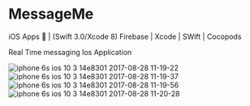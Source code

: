 # MessageMe
iOS Apps 📱 | (Swift 3.0/Xcode 8) 
Firebase | Xcode | SWift | Cocopods 

Real Time messaging Ios Application 

![iphone 6s ios 10 3 14e8301 2017-08-28 11-19-22](https://user-images.githubusercontent.com/22058036/29760791-4dc06d86-8be3-11e7-8012-a047f808e29e.png)
![iphone 6s ios 10 3 14e8301 2017-08-28 11-19-37](https://user-images.githubusercontent.com/22058036/29760759-0b68b434-8be3-11e7-9ac6-51a8ac888c7d.png)
![iphone 6s ios 10 3 14e8301 2017-08-28 11-19-56](https://user-images.githubusercontent.com/22058036/29760761-0b880c1c-8be3-11e7-8cfd-c8e6cd7e556a.png)
![iphone 6s ios 10 3 14e8301 2017-08-28 11-20-28](https://user-images.githubusercontent.com/22058036/29760760-0b7dc23e-8be3-11e7-871d-f11a40cfef0d.png)
